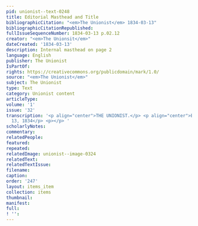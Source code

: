 ```yaml
---
pid: unionist--text-0248
title: Editorial Masthead and Title
bibliographicCitation: "<em>The Unionist</em> 1834-03-13"
bibliographicCitationRepublished: 
fullIssueSequenceNumber: 1834-03-13 p.02.12
creator: "<em>The Unionsit</em>"
dateCreated: '1834-03-13'
description: Internal masthead on page 2
language: English
publisher: The Unionist
IsPartOf: 
rights: https://creativecommons.org/publicdomain/mark/1.0/
source: "<em>The Unionist</em>"
subject: The Unionist
type: Text
category: Unionist content
articleType: 
volume: '1'
issue: '32'
transcription: '<p align="center">THE UNIONIST.</p> <p align="center">BROOKLYN, MARCH
  13, 1834</p> <p></p> '
scholarlyNotes: 
commentary: 
relatedPeople: 
featured: 
repeated: 
relatedImage: unionist--image-0324
relatedText: 
relatedTextIssue: 
filename: 
caption: 
order: '247'
layout: items_item
collection: items
thumbnail: 
manifest: 
full: 
! '': 
---
```

